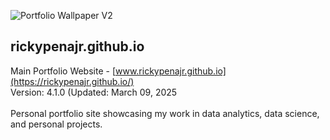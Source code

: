 ![Portfolio Wallpaper V2](https://github.com/user-attachments/assets/0e2c722e-752e-4791-b5d4-37af583ae3ca)

## rickypenajr.github.io

Main Portfolio Website - [www.rickypenajr.github.io](https://rickypenajr.github.io/)
<br>
Version: 4.1.0 (Updated: March 09, 2025
<br>
<br>
Personal portfolio site showcasing my work in data analytics, data science, and personal projects.
